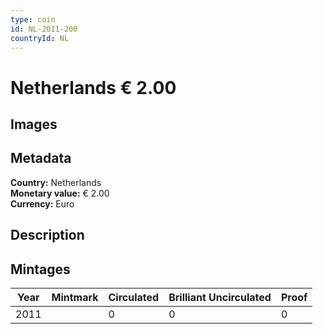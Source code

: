 ```yaml
---
type: coin
id: NL-2011-200
countryId: NL
---
```


# Netherlands € 2.00

## Images


## Metadata

**Country:** Netherlands\
**Monetary value:** € 2.00\
**Currency:** Euro

## Description


## Mintages
| Year | Mintmark | Circulated | Brilliant Uncirculated | Proof |
| ---- | -------- | ---------- | ---------------------- | ----- |
| 2011 |  | 0| 0 | 0 |
